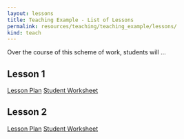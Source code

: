 ```yaml
---
layout: lessons
title: Teaching Example - List of Lessons
permalink: resources/teaching/teaching_example/lessons/
kind: teach
---
```


Over the course of this scheme of work, students  will ...

<nav class="buttons">

<h2>Lesson 1</h2>

<a class="button" href="../lesson-1/plan/">Lesson Plan</a>
<a class="button worksheet" href="../lesson-1/worksheet/">Student Worksheet</a>

<h2>Lesson 2</h2>

<a class="button" href="../lesson-2/plan/">Lesson Plan</a>
<a class="button worksheet" href="../lesson-2/worksheet/">Student Worksheet</a>

</nav>

